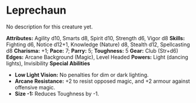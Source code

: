# Leprechaun

No description for this creature yet.

**Attributes:** Agility d10, Smarts d8, Spirit d10, Strength d6, Vigor
d8
**Skills:** Fighting d6, Notice d12+1, Knowledge (Nature) d8, Stealth
d12, Spellcasting d8
**Charisma:** +1; **Pace:** 7; **Parry:** 5; **Toughness:** 5
**Gear:** Club (Str+d6)
**Edges:** Arcane Background (Magic), Level Headed
**Powers:** Light (dancing lights), Invisibility
**Special Abilities**

- **Low Light Vision:** No penalties for dim or dark lighting.
- **Arcane Resistance:** +2 to resist opposed magic, and +2 armour
against offensive magic.
- **Size -1:** Reduces Toughness by -1.
